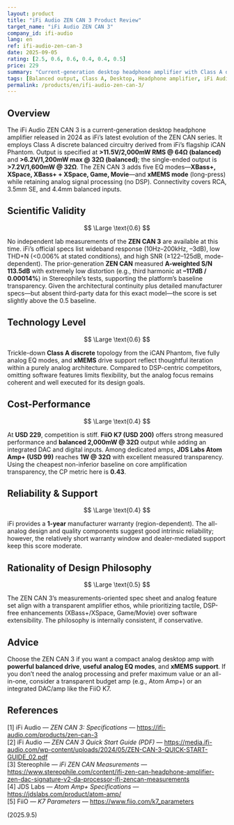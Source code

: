 ```yaml
---
layout: product
title: "iFi Audio ZEN CAN 3 Product Review"
target_name: "iFi Audio ZEN CAN 3"
company_id: ifi-audio
lang: en
ref: ifi-audio-zen-can-3
date: 2025-09-05
rating: [2.5, 0.6, 0.6, 0.4, 0.4, 0.5]
price: 229
summary: "Current-generation desktop headphone amplifier with Class A discrete circuitry delivering up to 2,000mW (RMS @ 64Ω, balanced), featuring five EQ modes and xMEMS compatibility derived from flagship iCAN Phantom technology."
tags: [Balanced output, Class A, Desktop, Headphone amplifier, iFi Audio]
permalink: /products/en/ifi-audio-zen-can-3/
---
```

## Overview

The iFi Audio ZEN CAN 3 is a current-generation desktop headphone amplifier released in 2024 as iFi’s latest evolution of the ZEN CAN series. It employs Class A discrete balanced circuitry derived from iFi’s flagship iCAN Phantom. Output is specified at **>11.5V/2,000mW RMS @ 64Ω (balanced)** and **>6.2V/1,200mW max @ 32Ω (balanced)**; the single-ended output is **>7.2V/1,600mW @ 32Ω**. The ZEN CAN 3 adds five EQ modes—**XBass+, XSpace, XBass+ + XSpace, Game, Movie**—and **xMEMS mode** (long-press) while retaining analog signal processing (no DSP). Connectivity covers RCA, 3.5mm SE, and 4.4mm balanced inputs.

## Scientific Validity

$$ \Large \text{0.6} $$

No independent lab measurements of the **ZEN CAN 3** are available at this time. iFi’s official specs list wideband response (10Hz–200kHz, –3dB), low THD+N (<0.006% at stated conditions), and high SNR (≥122–125dB, mode-dependent). The prior-generation **ZEN CAN** measured **A-weighted S/N 113.5dB** with extremely low distortion (e.g., third harmonic at **–117dB / 0.00014%**) in Stereophile’s tests, supporting the platform’s baseline transparency. Given the architectural continuity plus detailed manufacturer specs—but absent third-party data for this exact model—the score is set slightly above the 0.5 baseline.

## Technology Level

$$ \Large \text{0.6} $$

Trickle-down **Class A discrete** topology from the iCAN Phantom, five fully analog EQ modes, and **xMEMS** drive support reflect thoughtful iteration within a purely analog architecture. Compared to DSP-centric competitors, omitting software features limits flexibility, but the analog focus remains coherent and well executed for its design goals.

## Cost-Performance

$$ \Large \text{0.4} $$

At **USD 229**, competition is stiff. **FiiO K7 (USD 200)** offers strong measured performance and **balanced 2,000mW @ 32Ω** output while adding an integrated DAC and digital inputs. Among dedicated amps, **JDS Labs Atom Amp+ (USD 99)** reaches **1W @ 32Ω** with excellent measured transparency. Using the cheapest non-inferior baseline on core amplification transparency, the CP metric here is **0.43**.

## Reliability & Support

$$ \Large \text{0.4} $$

iFi provides a **1-year** manufacturer warranty (region-dependent). The all-analog design and quality components suggest good intrinsic reliability; however, the relatively short warranty window and dealer-mediated support keep this score moderate.

## Rationality of Design Philosophy

$$ \Large \text{0.5} $$

The ZEN CAN 3’s measurements-oriented spec sheet and analog feature set align with a transparent amplifier ethos, while prioritizing tactile, DSP-free enhancements (XBass+/XSpace, Game/Movie) over software extensibility. The philosophy is internally consistent, if conservative.

## Advice

Choose the ZEN CAN 3 if you want a compact analog desktop amp with **powerful balanced drive**, **useful analog EQ modes**, and **xMEMS support**. If you don’t need the analog processing and prefer maximum value or an all-in-one, consider a transparent budget amp (e.g., Atom Amp+) or an integrated DAC/amp like the FiiO K7.

## References

[1] iFi Audio — *ZEN CAN 3: Specifications* — https://ifi-audio.com/products/zen-can-3  
[2] iFi Audio — *ZEN CAN 3 Quick Start Guide (PDF)* — https://media.ifi-audio.com/wp-content/uploads/2024/05/ZEN-CAN-3-QUICK-START-GUIDE_02.pdf  
[3] Stereophile — *iFi ZEN CAN Measurements* — https://www.stereophile.com/content/ifi-zen-can-headphone-amplifier-zen-dac-signature-v2-da-processor-ifi-zencan-measurements  
[4] JDS Labs — *Atom Amp+ Specifications* — https://jdslabs.com/product/atom-amp/  
[5] FiiO — *K7 Parameters* — https://www.fiio.com/k7_parameters


(2025.9.5)